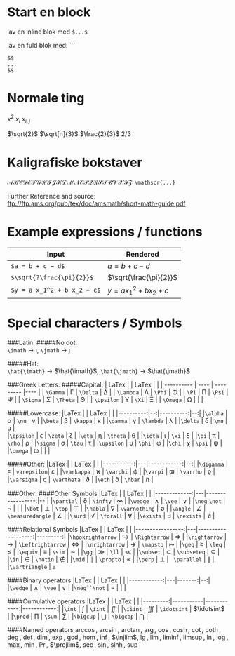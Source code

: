# Start en block

lav en inline blok med `$...$`

lav en fuld blok med: ```
```
$$
...
$$
```


# Normale ting

$x^2$
$x_i$
$x_{i,j}$

$\sqrt{2}$
$\sqrt[n]{3}$
$\frac{2}{3}$
$2/3$

# Kaligrafiske bokstaver

$\mathscr{ABCDEFGHIJKLMNOPQRSTUVXYZ}$
`\mathscr{...}`




Further Reference and source: ftp://ftp.ams.org/pub/tex/doc/amsmath/short-math-guide.pdf

# Example expressions / functions

|Input             | Rendered        |
|-----------------|----------------|
|`$a = b + c − d$` | $a = b + c − d$ |
|`$\sqrt{?\frac{\pi}{2}}$` | $\sqrt{\frac{\pi}{2}}$ |
|`$y = a x_1^2 + b x_2 + c$` | $y = a x_1^2 + b x_2 + c$ |

# Special characters / Symbols

###Latin:
#####No dot:  
`\imath` $\rightarrow$ $\imath$,
`\jmath` $\rightarrow$ $\jmath$

#####Hat:  
`\hat{\imath}`  $\rightarrow$ $\hat{\imath}$,
`\hat{\jmath}`  $\rightarrow$ $\hat{\jmath}$

###Greek Letters:
#####Capital:
| LaTex      |   | LaTex    |   |
| ---------- | ---- | --------- |---- |
| `\Gamma`   | Γ | `\Delta` | ∆ |
| `\Lambda`  | Λ | `\Phi`   | Φ |
| `\Pi`      | Π | `\Psi`   | Ψ |
| `\Sigma`   | Σ | `\Theta` | Θ |
| `\Upsilon`  | Υ | `\Xi`    | Ξ |
| `\Omega`   | Ω |          |   |

#####Lowercase:
|LaTex      |   | LaTex     |   |
|----------:|--:|----------:|--:|
|`\alpha`   | α | `\nu`     | ν |
|`\beta`    | β | `\kappa`  | κ |
|`\gamma`   | γ | `\lambda` | λ |
|`\delta`   | δ |  `\mu`    | µ |    
|`\epsilon` | ϵ | `\zeta`   | ζ |
|`\eta`     | η | `\theta`  | θ |
|`\iota`    | ι | `\xi`     | ξ |
|`\pi`      | π | `\rho`    | ρ |
|`\sigma`   | σ | `\tau`    | τ |
|`\upsilon` | υ | `\phi`    | φ |
|`\chi`     | χ | `\psi`    | ψ |
|`\omega`   | ω |           |   |

#####Other:
|LaTex       |   | LaTex       |   |
|-----------:|---|------------:|--:|
|`\digamma`  | ϝ | `varepsilon`| ε       |
|`\varkappa` | ϰ | `\varphi`   | ϕ       |
|`\varpi`    | ϖ | `\varrho`   | ϱ       |
|`\varsigma` | ς | `\vartheta` | ϑ       |
|`\eth`      | ð | `\hbar`     | $\hbar$ |


###Other:
####Other Symbols
|LaTex         |   | LaTex            |   |
|-------------:|---|-----------------:|--:|
|`\partial`    | ∂ | `\infty`         | ∞ |
|`\wedge`      | ∧ | `\vee`           | ∨ |
|`\neg` `\not` | ¬ |                  |   |
|`\bot`        | ⊥ | `\top`           | ⊤ |
|`\nabla`      | ∇ | `\varnothing`    | ∅ |
|`\angle`      | ∠ | `\measuredangle` | ∡ |
|`\surd`       | √ | `\forall`        | ∀ |
|`\exists`     | ∃ | `\nexists`       | ∄ |

####Relational Symbols
|LaTex             |   | LaTex              |          |
|-----------------:|---|-------------------:|---------:|
|`\hookrightarrow` | ↪      | `\Rightarrow`     | ⇒         |
|`\rightarrow`     | →      | `\Leftrightarrow` | ⇔         |
|`\nrightarrow`    | ↛      | `\mapsto`         | $\mapsto$ |
|`\geq`            | ≥      | `\leq`            | ≤         |
|`\equiv`          | ≡      | `\sim`            | ∼         |
|`\gg`             | ≫      | `\ll`            | ≪          |
|`\subset`          | ⊂     | `\subseteq`     | ⊆           |
|`\in`             | ∈      | `\notin`         | ∉          |
|`\mid`            | $\mid$ | `\propto`        | ∝          |
|`\perp`            | ⊥     | ` \parallel`     | ∥          |
|`\vartriangle`     | $\vartriangle$

####Binary operators
|LaTex        |   | LaTex  |   |
|------------:|---|-------:|--:|
|`\wedge`     | ∧ | `\vee` | ∨ |
|`\neg``\not` | ¬ |        |   |

####Cumulative operators
|LaTex     |           | LaTex       |             |
|---------:|-----------|------------:|------------:|
|`\int`    | ∫         | `\iint`     | $\iint$     |
|`\iiint`  | $\iiint$  | `\idotsint` | $\idotsint$ |
|`\prod`   | $\prod$   | `\sum`      | $\sum$      |
|`\bigcup` | $\bigcup$ | `\bigcap`   | $\bigcap$   |

####Named operators
$\arccos$,
$\arcsin$,
$\arctan$,
$\arg$,
$\cos$,
$\cosh$,
$\cot$,
$\coth$,
$\deg$,
$\det$,
$\dim$,
$\exp$,
$\gcd$,
$\hom$,
$\inf$,
$\injlim$,
$\lg$,
$\lim$,
$\liminf$,
$\limsup$,
$\ln$,
$\log$,
$\max$,
$\min$,
$\Pr$,
$\projlim$,
$\sec$,
$\sin$,
$\sinh$,
$\sup$